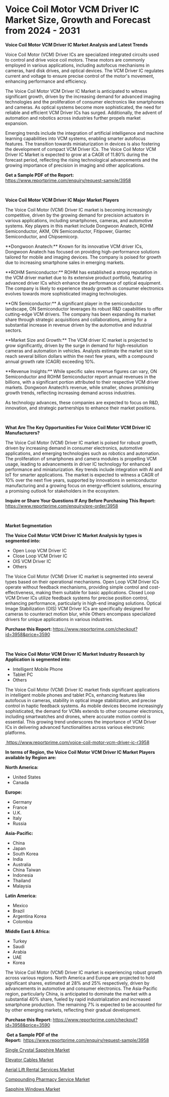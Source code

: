 <p><h1>Voice Coil Motor VCM Driver IC Market Size, Growth and Forecast from 2024 - 2031</h1></p><p><strong>Voice Coil Motor VCM Driver IC Market Analysis and Latest Trends</strong></p>
<p><p>Voice Coil Motor (VCM) Driver ICs are specialized integrated circuits used to control and drive voice coil motors. These motors are commonly employed in various applications, including autofocus mechanisms in cameras, hard disk drives, and optical devices. The VCM Driver IC regulates current and voltage to ensure precise control of the motor's movement, enhancing performance and efficiency.</p><p>The Voice Coil Motor VCM Driver IC Market is anticipated to witness significant growth, driven by the increasing demand for advanced imaging technologies and the proliferation of consumer electronics like smartphones and cameras. As optical systems become more sophisticated, the need for reliable and efficient VCM Driver ICs has surged. Additionally, the advent of automation and robotics across industries further propels market expansion.</p><p>Emerging trends include the integration of artificial intelligence and machine learning capabilities into VCM systems, enabling smarter autofocus features. The transition towards miniaturization in devices is also fostering the development of compact VCM Driver ICs. The Voice Coil Motor VCM Driver IC Market is expected to grow at a CAGR of 11.80% during the forecast period, reflecting the rising technological advancements and the growing importance of precision in imaging and other applications.</p></p>
<p><strong>Get a Sample PDF of the Report:&nbsp;</strong> <a href="https://www.reportprime.com/enquiry/request-sample/3958?utm_campaign=1834&utm_medium=2&utm_source=Github&utm_content=ia&utm_term=27112024&utm_id=voice-coil-motor-vcm-driver-ic">https://www.reportprime.com/enquiry/request-sample/3958</a></p>
<p>&nbsp;</p>
<p><strong>Voice Coil Motor VCM Driver IC Major Market Players</strong></p>
<p><p>The Voice Coil Motor (VCM) Driver IC market is becoming increasingly competitive, driven by the growing demand for precision actuators in various applications, including smartphones, cameras, and automotive systems. Key players in this market include Dongwoon Anatech, ROHM Semiconductor, AKM, ON Semiconductor, Fitipower, Giantec Semiconductor, and Chipsemicorp.</p><p>**Dongwoon Anatech:** Known for its innovative VCM driver ICs, Dongwoon Anatech has focused on providing high-performance solutions tailored for mobile and imaging devices. The company is poised for growth due to increasing smartphone sales in emerging markets.</p><p>**ROHM Semiconductor:** ROHM has established a strong reputation in the VCM driver market due to its extensive product portfolio, featuring advanced driver ICs which enhance the performance of optical equipment. The company is likely to experience steady growth as consumer electronics evolves towards more sophisticated imaging technologies.</p><p>**ON Semiconductor:** A significant player in the semiconductor landscape, ON Semiconductor leverages its robust R&D capabilities to offer cutting-edge VCM drivers. The company has been expanding its market share through strategic acquisitions and collaborations, aiming for a substantial increase in revenue driven by the automotive and industrial sectors.</p><p>**Market Size and Growth:** The VCM driver IC market is projected to grow significantly, driven by the surge in demand for high-resolution cameras and automation in vehicles. Analysts estimate the market size to reach several billion dollars within the next few years, with a compound annual growth rate (CAGR) exceeding 10%.</p><p>**Revenue Insights:** While specific sales revenue figures can vary, ON Semiconductor and ROHM Semiconductor report annual revenues in the billions, with a significant portion attributed to their respective VCM driver markets. Dongwoon Anatech’s revenue, while smaller, shows promising growth trends, reflecting increasing demand across industries. </p><p>As technology advances, these companies are expected to focus on R&D, innovation, and strategic partnerships to enhance their market positions.</p></p>
<p>&nbsp;</p>
<p><strong>What Are The Key Opportunities For Voice Coil Motor VCM Driver IC Manufacturers?</strong></p>
<p><p>The Voice Coil Motor (VCM) Driver IC market is poised for robust growth, driven by increasing demand in consumer electronics, automotive applications, and emerging technologies such as robotics and automation. The proliferation of smartphones and camera modules is propelling VCM usage, leading to advancements in driver IC technology for enhanced performance and miniaturization. Key trends include integration with AI and IoT for smarter applications. The market is expected to witness a CAGR of 10% over the next five years, supported by innovations in semiconductor manufacturing and a growing focus on energy-efficient solutions, ensuring a promising outlook for stakeholders in the ecosystem.</p></p>
<p><strong>Inquire or Share Your Questions If Any Before Purchasing This Report:</strong> <a href="https://www.reportprime.com/enquiry/pre-order/3958?utm_campaign=1834&utm_medium=2&utm_source=Github&utm_content=ia&utm_term=27112024&utm_id=voice-coil-motor-vcm-driver-ic">https://www.reportprime.com/enquiry/pre-order/3958</a></p>
<p>&nbsp;</p>
<p><strong>Market Segmentation</strong></p>
<p><strong>The Voice Coil Motor VCM Driver IC Market Analysis by types is segmented into:</strong></p>
<p><ul><li>Open Loop VCM Driver IC</li><li>Close Loop VCM Driver IC</li><li>OIS VCM Driver IC</li><li>Others</li></ul></p>
<p><p>The Voice Coil Motor (VCM) Driver IC market is segmented into several types based on their operational mechanisms. Open Loop VCM Driver ICs operate without feedback mechanisms, providing simple control and cost-effectiveness, making them suitable for basic applications. Closed Loop VCM Driver ICs utilize feedback systems for precise position control, enhancing performance, particularly in high-end imaging solutions. Optical Image Stabilization (OIS) VCM Driver ICs are specifically designed for cameras to counteract motion blur, while Others encompass specialized drivers for unique applications in various industries.</p></p>
<p><strong>Purchase this Report:&nbsp;</strong><a href="https://www.reportprime.com/checkout?id=3958&price=3590&utm_campaign=1834&utm_medium=2&utm_source=Github&utm_content=ia&utm_term=27112024&utm_id=voice-coil-motor-vcm-driver-ic">https://www.reportprime.com/checkout?id=3958&price=3590</a></p>
<p>&nbsp;</p>
<p><strong>The Voice Coil Motor VCM Driver IC Market Industry Research by Application is segmented into:</strong></p>
<p><ul><li>Intelligent Mobile Phone</li><li>Tablet PC</li><li>Others</li></ul></p>
<p><p>The Voice Coil Motor (VCM) Driver IC market finds significant applications in intelligent mobile phones and tablet PCs, enhancing features like autofocus in cameras, stability in optical image stabilization, and precise control in haptic feedback systems. As mobile devices become increasingly sophisticated, the demand for VCMs extends to other consumer electronics, including smartwatches and drones, where accurate motion control is essential. This growing trend underscores the importance of VCM Driver ICs in delivering advanced functionalities across various electronic platforms.</p></p>
<p><a href="https://www.reportprime.com/voice-coil-motor-vcm-driver-ic-r3958?utm_campaign=1834&utm_medium=2&utm_source=Github&utm_content=ia&utm_term=27112024&utm_id=voice-coil-motor-vcm-driver-ic">&nbsp;https://www.reportprime.com/voice-coil-motor-vcm-driver-ic-r3958</a></p>
<p><strong>In terms of Region, the Voice Coil Motor VCM Driver IC Market Players available by Region are:</strong></p>
<p>
    <p> <strong> North America: </strong>
        <ul>
            <li>United States</li>
            <li>Canada</li>
        </ul>
        </p> 
    <p> <strong> Europe: </strong>
        <ul>
            <li>Germany</li>
            <li>France</li>
            <li>U.K.</li>
            <li>Italy</li>
            <li>Russia</li>
        </ul>
        </p> 
    <p> <strong> Asia-Pacific: </strong>
        <ul>
            <li>China</li>
            <li>Japan</li>
            <li>South Korea</li>
            <li>India</li>
            <li>Australia</li>
            <li>China Taiwan</li>
            <li>Indonesia</li>
            <li>Thailand</li>
            <li>Malaysia</li>
        </ul>
        </p> 
    <p> <strong> Latin America: </strong>
        <ul>
            <li>Mexico</li>
            <li>Brazil</li>
            <li>Argentina Korea</li>
            <li>Colombia</li>
        </ul>
        </p> 
    <p> <strong> Middle East & Africa: </strong>
        <ul>
            <li>Turkey</li>
            <li>Saudi</li>
            <li>Arabia</li>
            <li>UAE</li>
            <li>Korea</li>
        </ul>
    </p>
    </p>
<p><p>The Voice Coil Motor (VCM) Driver IC market is experiencing robust growth across various regions. North America and Europe are projected to hold significant shares, estimated at 28% and 25% respectively, driven by advancements in automotive and consumer electronics. The Asia-Pacific region, particularly China, is anticipated to dominate the market with a substantial 40% share, fueled by rapid industrialization and increased smartphone production. The remaining 7% is expected to be accounted for by other emerging markets, reflecting their gradual development.</p></p>
<p><strong>Purchase this Report: </strong><a href="https://www.reportprime.com/checkout?id=3958&price=3590&utm_campaign=1834&utm_medium=2&utm_source=Github&utm_content=ia&utm_term=27112024&utm_id=voice-coil-motor-vcm-driver-ic">https://www.reportprime.com/checkout?id=3958&price=3590</a></p>
<p>&nbsp;<strong>Get a Sample PDF of the Report:&nbsp;&nbsp;</strong><a href="https://www.reportprime.com/enquiry/request-sample/3958?utm_campaign=1834&utm_medium=2&utm_source=Github&utm_content=ia&utm_term=27112024&utm_id=voice-coil-motor-vcm-driver-ic">https://www.reportprime.com/enquiry/request-sample/3958</a></p>
<p><strong></strong></p>
<p><p><a href="https://www.linkedin.com/pulse/single-crystal-sapphire-market-investigation-industry-oizae?utm_campaign=1834&utm_medium=2&utm_source=Github&utm_content=ia&utm_term=27112024&utm_id=voice-coil-motor-vcm-driver-ic">Single Crystal Sapphire Market</a></p><p><a href="https://www.linkedin.com/pulse/global-elevator-cables-nexus-sector-confluences-regional-n1ake?utm_campaign=1834&utm_medium=2&utm_source=Github&utm_content=ia&utm_term=27112024&utm_id=voice-coil-motor-vcm-driver-ic">Elevator Cables Market</a></p><p><a href="https://issuu.com/reportprime-2/docs/aerial-lift-rental-services-market-_6ade53810dd28c?utm_campaign=1834&utm_medium=2&utm_source=Github&utm_content=ia&utm_term=27112024&utm_id=voice-coil-motor-vcm-driver-ic">Aerial Lift Rental Services Market</a></p><p><a href="https://issuu.com/reportprime-2/docs/compounding-pharmacy-service-market_9bf97c9e896230?utm_campaign=1834&utm_medium=2&utm_source=Github&utm_content=ia&utm_term=27112024&utm_id=voice-coil-motor-vcm-driver-ic">Compounding Pharmacy Service Market</a></p><p><a href="https://www.linkedin.com/pulse/sapphire-windows-market-global-insights-regional-analysis-fykle?utm_campaign=1834&utm_medium=2&utm_source=Github&utm_content=ia&utm_term=27112024&utm_id=voice-coil-motor-vcm-driver-ic">Sapphire Windows Market</a></p></p>